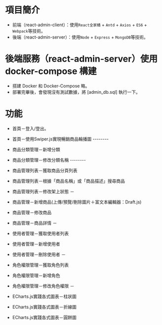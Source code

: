 # 項目簡介
* 前端（react-admin-client）：使用`React全家桶` + `Antd` + `Axios` + `ES6` + `Webpack`等技術。
* 後端（react-admin-server）：使用`Node` + `Express` + `MongoDB`等技術。


# 後端服務（react-admin-server）使用 docker-compose 構建
* 搭建 Docker 和 Docker-Compose 略。
* 部署完畢後，會發現沒有測試數據，將 [admin_db.sql] 執行一下。


# 功能
* 首頁－登入/登出。
* 首頁－使用Swiper.js實現暢銷商品輪播圖  --------     

* 商品分類管理－新增分類
* 商品分類管理－修改分類名稱  --------          

* 商品管理列表－獲取商品分頁列表
* 商品管理列表－根據「商品名稱」或「商品描述」搜尋商品
* 商品管理列表－修改架上狀態
－
* 商品管理－新增商品(上傳/預覽/刪除圖片＋富文本編輯器：Draft.js)
* 商品管理－修改商品
* 商品管理－商品詳情
－
* 使用者管理－獲取使用者列表
* 使用者管理－新增使用者
* 使用者管理－刪除使用者
－
* 角色權限管理－獲取角色列表
* 角色權限管理－新增角色
* 角色權限管理－修改角色權限
－
* ECharts.js實踐各式圖表－柱狀圖
* ECharts.js實踐各式圖表－折線圖
* ECharts.js實踐各式圖表－圓餅圖


